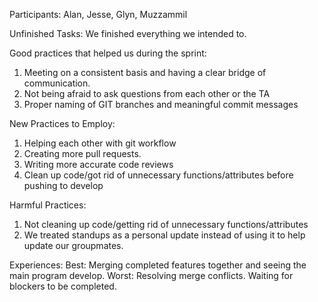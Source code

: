 Participants: Alan, Jesse, Glyn, Muzzammil

Unfinished Tasks: We finished everything we intended to.

Good practices that helped us during the sprint: 
1) Meeting on a consistent basis and having a clear bridge of communication. 
2) Not being afraid to ask questions from each other or the TA
3) Proper naming of GIT branches and meaningful commit messages 

New Practices to Employ: 
1) Helping each other with git workflow 
2) Creating more pull requests.
3) Writing more accurate code reviews 
4) Clean up code/got rid of unnecessary functions/attributes before pushing to develop

Harmful Practices: 
1) Not cleaning up code/getting rid of unnecessary functions/attributes  
2) We treated standups as a personal update instead of using it to help update our groupmates. 

Experiences: 
Best: Merging completed features together and seeing the main program develop. 
Worst: Resolving merge conflicts. Waiting for blockers to be completed. 
